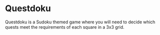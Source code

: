 # Questdoku
Questdoku is a Sudoku themed game where you will need to decide which quests meet the requirements of each square in a 3x3 grid.
